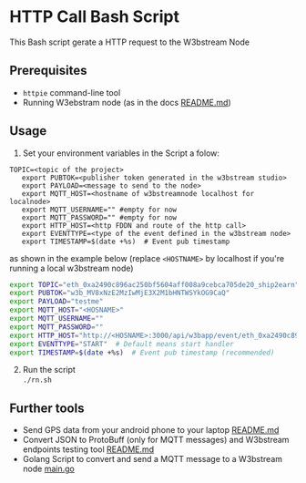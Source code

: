 # HTTP Call Bash Script

This Bash script gerate a HTTP request to the W3bstream Node

## Prerequisites

- `httpie` command-line tool
- Running W3ebstram node (as in the docs [README.md](https://github.com/machinefi/w3bstream/tree/main?tab=readme-ov-file#run-w3bstream-with-prebuilt-docker-images))


## Usage

1. Set your environment variables in the Script a folow:
```
TOPIC=<topic of the project>
   export PUBTOK=<publisher token generated in the w3bstream studio>
   export PAYLOAD=<message to send to the node>
   export MQTT_HOST=<hostname of w3bstreamnode localhost for localnode>
   export MQTT_USERNAME="" #empty for now
   export MQTT_PASSWORD="" #empty for now
   export HTTP_HOST=<http FDDN and route of the http call>
   export EVENTTYPE=<type of the event defined in the w3bstream node>
   export TIMESTAMP=$(date +%s)  # Event pub timestamp 
```
as shown in the example below (replace ``<HOSTNAME>`` by localhost if you're running a local w3bstream node)
   ```bash
   export TOPIC="eth_0xa2490c896ac250bf5604aff008a9cebca705de20_ship2earn"
   export PUBTOK="w3b_MV8xNzE2MzIwMjE3X2M1bHNTWSYkOG9CaQ"
   export PAYLOAD="testme"
   export MQTT_HOST="<HOSNAME>"
   export MQTT_USERNAME=""
   export MQTT_PASSWORD=""
   export HTTP_HOST="http://<HOSNAME>:3000/api/w3bapp/event/eth_0xa2490c896ac250bf5604aff008a9cebca705de20_ship2earn"
   export EVENTTYPE="START"  # Default means start handler
   export TIMESTAMP=$(date +%s)  # Event pub timestamp (recommended)
```
2. Run the script\
``./rn.sh``

## Further tools
- Send GPS data from your android phone to your laptop [README.md](https://github.com/EdisonTT/To-receive-GPS-data-from-smart-phone-using-Python/blob/main/README.md)
- Convert JSON to ProtoBuff (only for MQTT messages) and W3bstream endpoints testing tool [README.md](https://github.com/boooooooooooob/IoT-Net-Tester/blob/main/README.md)
- Golang Script to convert and send a MQTT message to a W3bstream node [main.go](https://github.com/machinefi/w3bstream/blob/main/cmd/pub_client/main.go) 
